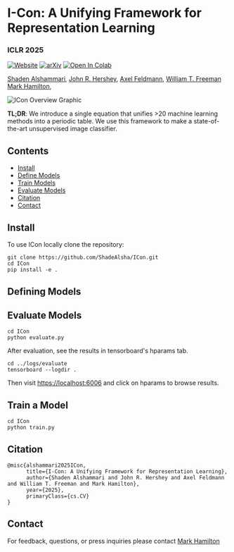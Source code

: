 # I-Con: A Unifying Framework for Representation Learning
###  ICLR 2025


[![Website](https://img.shields.io/badge/ICon-%F0%9F%8C%90Website-purple?style=flat)](https://aka.ms/i-con) [![arXiv](https://img.shields.io/badge/arXiv-2406.05629-b31b1b.svg)](https://openreview.net/pdf?id=WfaQrKCr4X) [![Open In Colab](https://colab.research.google.com/assets/colab-badge.svg)](https://colab.research.google.com/github/mhamilton723/DenseAV/blob/main/demo.ipynb)


[Shaden Alshammari](http://shadealsha.github.io),
[John R. Hershey](https://research.google/people/john-hershey/),
[Axel Feldmann](https://feldmann.nyc/),
[William T. Freeman](https://billf.mit.edu/about/bio)
[Mark Hamilton](https://mhamilton.net/),

![ICon Overview Graphic](https://mhamilton.net/images/periodic_table.svg)

**TL;DR**: We introduce a single equation that unifies >20 machine learning methods into a periodic table. We use this framework to make a state-of-the-art unsupervised image classifier.

## Contents
<!--ts-->
   * [Install](#install)
   * [Define Models](#define-model)
   * [Train Models](#train-model)
   * [Evaluate Models](#evaluate-models)
   * [Citation](#citation)
   * [Contact](#contact)
<!--te-->

## Install

To use ICon locally clone the repository:

```shell script
git clone https://github.com/ShadeAlsha/ICon.git
cd ICon
pip install -e .
```


## Defining Models



## Evaluate Models

```shell
cd ICon
python evaluate.py
```

After evaluation, see the results in tensorboard's hparams tab. 

```shell
cd ../logs/evaluate
tensorboard --logdir .
```

Then visit [https://localhost:6006](https://localhost:6006) and click on hparams to browse results.


## Train a Model

```shell
cd ICon
python train.py
```

## Citation

```
@misc{alshammari2025ICon,
      title={I-Con: A Unifying Framework for Representation Learning}, 
      author={Shaden Alshammari and John R. Hershey and Axel Feldmann and William T. Freeman and Mark Hamilton},
      year={2025},
      primaryClass={cs.CV}
}
```

## Contact

For feedback, questions, or press inquiries please contact [Mark Hamilton](mailto:markth@mit.edu)
